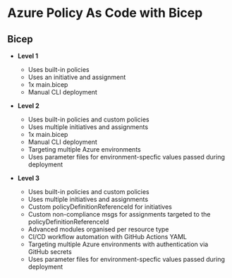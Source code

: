 # Azure Policy As Code with Bicep

## Bicep

* **Level 1**
    * Uses built-in policies
    * Uses an initiative and assignment
    * 1x main.bicep
    * Manual CLI deployment

* **Level 2**
    * Uses built-in policies and custom policies
    * Uses multiple initiatives and assignments
    * 1x main.bicep
    * Manual CLI deployment
    * Targeting multiple Azure environments
    * Uses parameter files for environment-specfic values passed during deployment

* **Level 3**
    * Uses built-in policies and custom policies
    * Uses multiple initiatives and assignments
    * Custom policyDefinitionReferenceId for initiatives
    * Custom non-compliance msgs for assignments targeted to the policyDefinitionReferenceId
    * Advanced modules organised per resource type
    * CI/CD workflow automation with GitHub Actions YAML
    * Targeting multiple Azure environments with authentication via GitHub secrets
    * Uses parameter files for environment-specfic values passed during deployment
